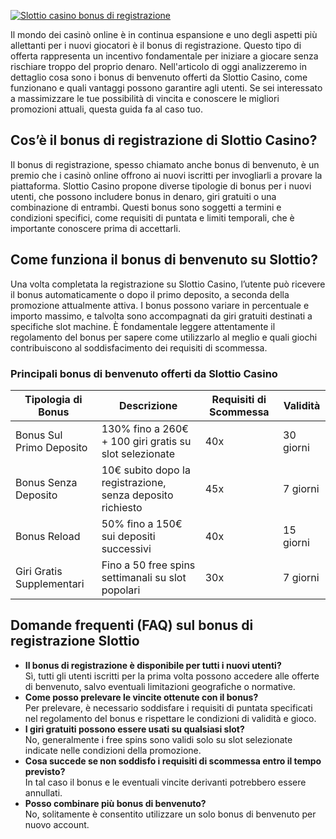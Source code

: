 [![Slottio casino bonus di registrazione](https://123-caf.pages.dev/gitsignup.png)](https://vrmoo.ru/Bt82HjjY)

<p>Il mondo dei casinò online è in continua espansione e uno degli aspetti più allettanti per i nuovi giocatori è il bonus di registrazione. Questo tipo di offerta rappresenta un incentivo fondamentale per iniziare a giocare senza rischiare troppo del proprio denaro. Nell'articolo di oggi analizzeremo in dettaglio cosa sono i bonus di benvenuto offerti da Slottio Casino, come funzionano e quali vantaggi possono garantire agli utenti. Se sei interessato a massimizzare le tue possibilità di vincita e conoscere le migliori promozioni attuali, questa guida fa al caso tuo.</p>  <h2>Cos’è il bonus di registrazione di Slottio Casino?</h2> <p>Il bonus di registrazione, spesso chiamato anche bonus di benvenuto, è un premio che i casinò online offrono ai nuovi iscritti per invogliarli a provare la piattaforma. Slottio Casino propone diverse tipologie di bonus per i nuovi utenti, che possono includere bonus in denaro, giri gratuiti o una combinazione di entrambi. Questi bonus sono soggetti a termini e condizioni specifici, come requisiti di puntata e limiti temporali, che è importante conoscere prima di accettarli.</p>  <h2>Come funziona il bonus di benvenuto su Slottio?</h2> <p>Una volta completata la registrazione su Slottio Casino, l’utente può ricevere il bonus automaticamente o dopo il primo deposito, a seconda della promozione attualmente attiva. I bonus possono variare in percentuale e importo massimo, e talvolta sono accompagnati da giri gratuiti destinati a specifiche slot machine. È fondamentale leggere attentamente il regolamento del bonus per sapere come utilizzarlo al meglio e quali giochi contribuiscono al soddisfacimento dei requisiti di scommessa.</p>  <h3>Principali bonus di benvenuto offerti da Slottio Casino</h3> <table>   <thead>     <tr>       <th>Tipologia di Bonus</th>       <th>Descrizione</th>       <th>Requisiti di Scommessa</th>       <th>Validità</th>     </tr>   </thead>   <tbody>     <tr>       <td>Bonus Sul Primo Deposito</td>       <td>130% fino a 260€ + 100 giri gratis su slot selezionate</td>       <td>40x</td>       <td>30 giorni</td>     </tr>     <tr>       <td>Bonus Senza Deposito</td>       <td>10€ subito dopo la registrazione, senza deposito richiesto</td>       <td>45x</td>       <td>7 giorni</td>     </tr>     <tr>       <td>Bonus Reload</td>       <td>50% fino a 150€ sui depositi successivi</td>       <td>40x</td>       <td>15 giorni</td>     </tr>     <tr>       <td>Giri Gratis Supplementari</td>       <td>Fino a 50 free spins settimanali su slot popolari</td>       <td>30x</td>       <td>7 giorni</td>     </tr>   </tbody> </table>  <h2>Domande frequenti (FAQ) sul bonus di registrazione Slottio</h2> <ul>   <li><strong>Il bonus di registrazione è disponibile per tutti i nuovi utenti?</strong><br> Sì, tutti gli utenti iscritti per la prima volta possono accedere alle offerte di benvenuto, salvo eventuali limitazioni geografiche o normative.</li>   <li><strong>Come posso prelevare le vincite ottenute con il bonus?</strong><br> Per prelevare, è necessario soddisfare i requisiti di puntata specificati nel regolamento del bonus e rispettare le condizioni di validità e gioco.</li>   <li><strong>I giri gratuiti possono essere usati su qualsiasi slot?</strong><br> No, generalmente i free spins sono validi solo su slot selezionate indicate nelle condizioni della promozione.</li>   <li><strong>Cosa succede se non soddisfo i requisiti di scommessa entro il tempo previsto?</strong><br> In tal caso il bonus e le eventuali vincite derivanti potrebbero essere annullati.</li>   <li><strong>Posso combinare più bonus di benvenuto?</strong><br> No, solitamente è consentito utilizzare un solo bonus di benvenuto per nuovo account.</li> </ul>